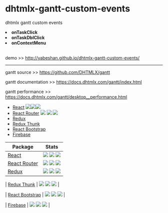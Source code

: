 # dhtmlx-gantt-custom-events
dhtmlx gantt custom events<b>
<li>onTaskClick</li>
<li>onTaskDblClick</li>
<li>onContextMenu</li></b><br/>


demo >> http://yabeshan.github.io/dhtmlx-gantt-custom-events/

________________________________

gantt source >> https://github.com/DHTMLX/gantt

gantt documentation >> https://docs.dhtmlx.com/gantt/index.html

gantt performance >> https://docs.dhtmlx.com/gantt/desktop__performance.html



* [React](https://github.com/facebook/react/)
<a href="https://www.npmjs.com/package/react"><img src="https://img.shields.io/npm/l/react.svg?style=flat-square"></a><a href="https://www.npmjs.com/package/react"><img src="https://img.shields.io/npm/v/react.svg?style=flat-square"></a><a href="https://www.npmjs.com/package/react"><img src="https://img.shields.io/npm/dm/react.svg?style=flat-square"></a>
* [React Router](https://github.com/ReactTraining/react-router)
  <a href="https://www.npmjs.com/package/react-router"><img src="https://img.shields.io/npm/l/react-router.svg?style=flat-square"></a>
  <a href="https://www.npmjs.com/package/react-router"><img src="https://img.shields.io/npm/v/react-router.svg?style=flat-square"></a>
  <a href="https://www.npmjs.com/package/react-router"><img src="https://img.shields.io/npm/dm/react-router.svg?style=flat-square"></a>
* [Redux](https://github.com/reduxjs/redux)
* [Redux Thunk](https://github.com/reduxjs/redux-thunk)
* [React Bootstrap](https://github.com/react-bootstrap/react-bootstrap)
* [Firebase](https://firebase.google.com/)

| Package | Stats |
|---|---|
| [React](https://github.com/facebook/react/) | <a href="https://www.npmjs.com/package/react"><img src="https://img.shields.io/npm/l/react.svg?style=flat-square"></a> <a href="https://www.npmjs.com/package/react"><img src="https://img.shields.io/npm/v/react.svg?style=flat-square"></a> <a href="https://www.npmjs.com/package/react"><img src="https://img.shields.io/npm/dm/react.svg?style=flat-square"></a> |
| [React Router](https://github.com/ReactTraining/react-router) | <a href="https://www.npmjs.com/package/react-router"><img src="https://img.shields.io/npm/l/react-router.svg?style=flat-square"></a> <a href="https://www.npmjs.com/package/react-router"><img src="https://img.shields.io/npm/v/react-router.svg?style=flat-square"></a> <a href="https://www.npmjs.com/package/react-router"><img src="https://img.shields.io/npm/dm/react-router.svg?style=flat-square"></a> |
| [Redux](https://github.com/reduxjs/redux) | <a href="https://www.npmjs.com/package/redux"><img src="https://img.shields.io/npm/l/redux.svg?style=flat-square"></a> <a href="https://www.npmjs.com/package/redux"><img src="https://img.shields.io/npm/v/redux.svg?style=flat-square"></a> <a href="https://www.npmjs.com/package/redux"><img src="https://img.shields.io/npm/dm/redux.svg?style=flat-square"></a> |

| [Redux Thunk](https://github.com/reduxjs/redux-thunk) | <a href="https://www.npmjs.com/package/"><img src="https://img.shields.io/npm/l/.svg?style=flat-square"></a> <a href="https://www.npmjs.com/package/"><img src="https://img.shields.io/npm/v/.svg?style=flat-square"></a> <a href="https://www.npmjs.com/package/"><img src="https://img.shields.io/npm/dm/.svg?style=flat-square"></a> |

| [React Bootstrap](https://github.com/react-bootstrap/react-bootstrap) | <a href="https://www.npmjs.com/package/"><img src="https://img.shields.io/npm/l/.svg?style=flat-square"></a> <a href="https://www.npmjs.com/package/"><img src="https://img.shields.io/npm/v/.svg?style=flat-square"></a> <a href="https://www.npmjs.com/package/"><img src="https://img.shields.io/npm/dm/.svg?style=flat-square"></a> |

| [Firebase](https://firebase.google.com/) | <a href="https://www.npmjs.com/package/"><img src="https://img.shields.io/npm/l/.svg?style=flat-square"></a> <a href="https://www.npmjs.com/package/"><img src="https://img.shields.io/npm/v/.svg?style=flat-square"></a> <a href="https://www.npmjs.com/package/"><img src="https://img.shields.io/npm/dm/.svg?style=flat-square"></a> |














